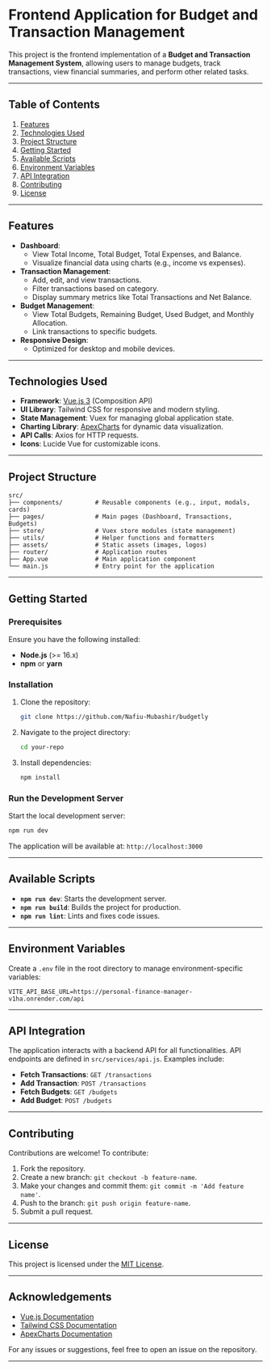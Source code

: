 # **Frontend Application for Budget and Transaction Management**

This project is the frontend implementation of a **Budget and Transaction Management System**, allowing users to manage budgets, track transactions, view financial summaries, and perform other related tasks.

---

## **Table of Contents**
1. [Features](#features)
2. [Technologies Used](#technologies-used)
3. [Project Structure](#project-structure)
4. [Getting Started](#getting-started)
5. [Available Scripts](#available-scripts)
6. [Environment Variables](#environment-variables)
7. [API Integration](#api-integration)
8. [Contributing](#contributing)
9. [License](#license)

---

## **Features**
- **Dashboard**:
  - View Total Income, Total Budget, Total Expenses, and Balance.
  - Visualize financial data using charts (e.g., income vs expenses).
- **Transaction Management**:
  - Add, edit, and view transactions.
  - Filter transactions based on category.
  - Display summary metrics like Total Transactions and Net Balance.
- **Budget Management**:
  - View Total Budgets, Remaining Budget, Used Budget, and Monthly Allocation.
  - Link transactions to specific budgets.
- **Responsive Design**:
  - Optimized for desktop and mobile devices.

---

## **Technologies Used**
- **Framework**: [Vue.js 3](https://vuejs.org/) (Composition API)
- **UI Library**: Tailwind CSS for responsive and modern styling.
- **State Management**: Vuex for managing global application state.
- **Charting Library**: [ApexCharts](https://apexcharts.com/) for dynamic data visualization.
- **API Calls**: Axios for HTTP requests.
- **Icons**: Lucide Vue for customizable icons.

---

## **Project Structure**
```plaintext
src/
├── components/         # Reusable components (e.g., input, modals, cards)
├── pages/              # Main pages (Dashboard, Transactions, Budgets)
├── store/              # Vuex store modules (state management)
├── utils/              # Helper functions and formatters
├── assets/             # Static assets (images, logos)
├── router/             # Application routes
├── App.vue             # Main application component
└── main.js             # Entry point for the application
```

---

## **Getting Started**

### **Prerequisites**
Ensure you have the following installed:
- **Node.js** (>= 16.x)
- **npm** or **yarn**

### **Installation**
1. Clone the repository:
   ```bash
   git clone https://github.com/Nafiu-Mubashir/budgetly
   ```
2. Navigate to the project directory:
   ```bash
   cd your-repo
   ```
3. Install dependencies:
   ```bash
   npm install
   ```

### **Run the Development Server**
Start the local development server:
```bash
npm run dev
```
The application will be available at: `http://localhost:3000`

---

## **Available Scripts**
- **`npm run dev`**: Starts the development server.
- **`npm run build`**: Builds the project for production.
- **`npm run lint`**: Lints and fixes code issues.

---

## **Environment Variables**
Create a `.env` file in the root directory to manage environment-specific variables:
```plaintext
VITE_API_BASE_URL=https://personal-finance-manager-v1ha.onrender.com/api
```

---

## **API Integration**
The application interacts with a backend API for all functionalities. API endpoints are defined in `src/services/api.js`. Examples include:
- **Fetch Transactions**: `GET /transactions`
- **Add Transaction**: `POST /transactions`
- **Fetch Budgets**: `GET /budgets`
- **Add Budget**: `POST /budgets`

---

## **Contributing**
Contributions are welcome! To contribute:
1. Fork the repository.
2. Create a new branch: `git checkout -b feature-name`.
3. Make your changes and commit them: `git commit -m 'Add feature name'`.
4. Push to the branch: `git push origin feature-name`.
5. Submit a pull request.

---

## **License**
This project is licensed under the [MIT License](LICENSE).

---

## **Acknowledgements**
- [Vue.js Documentation](https://vuejs.org/)
- [Tailwind CSS Documentation](https://tailwindcss.com/docs)
- [ApexCharts Documentation](https://apexcharts.com/docs/)

For any issues or suggestions, feel free to open an issue on the repository.

--- 